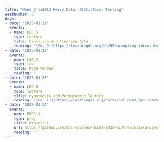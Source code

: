 ```yaml
---
title: "Week 3 \u2013 Messy Data, Statistical Testing"
weekNumber: 3
days:
- date: '2025-01-21'
  events:
  - name: LEC 5
    type: lecture
    title: Exploring and Cleaning Data
    reading: '[Ch. 9](https://learningds.org/ch/09/wrangling_intro.html) and [10](https://learningds.org/ch/10/eda_intro.html)'
- date: '2025-01-22'
  events:
  - name: LAB 2
    type: lab
    title: More Pandas
    reading: ''
- date: '2025-01-23'
  events:
  - name: LEC 6
    type: lecture
    title: Hypothesis and Permutation Testing
    reading: '[Ch. 17](https://learningds.org/ch/17/inf_pred_gen_intro.html)'
- date: '2025-01-24'
  events:
  - name: PROJ 1
    type: proj
    title: Project 1
    url: https://github.com/dsc-courses/dsc80-2025-wi/tree/main/projects/project01
    reading: ''
---
```

